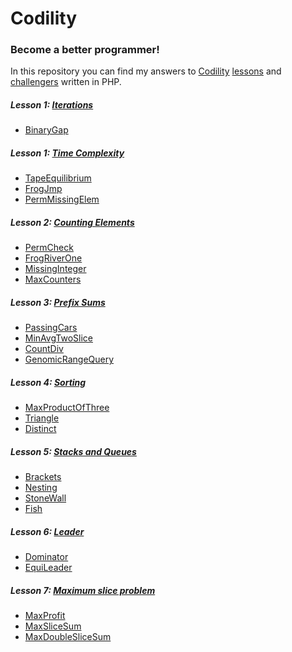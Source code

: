 # Codility
### Become a better programmer!

In this repository you can find my answers to [Codility][codility site hp] [lessons][codility site lessons] and [challengers][codility site challengers] written in PHP.

##### Lesson 1: [Iterations][iterations]
* [BinaryGap]

##### Lesson 1: [Time Complexity][time complexity]
* [TapeEquilibrium]
* [FrogJmp]
* [PermMissingElem]

##### Lesson 2: [Counting Elements][counting elements]
* [PermCheck]
* [FrogRiverOne]
* [MissingInteger]
* [MaxCounters]

##### Lesson 3: [Prefix Sums][prefix sums]
* [PassingCars]
* [MinAvgTwoSlice]
* [CountDiv]
* [GenomicRangeQuery]

##### Lesson 4: [Sorting][sorting]
* [MaxProductOfThree]
* [Triangle]
* [Distinct]

##### Lesson 5: [Stacks and Queues][stacks and queues]
* [Brackets]
* [Nesting]
* [StoneWall]
* [Fish]

##### Lesson 6: [Leader][leader]
* [Dominator]
* [EquiLeader]

##### Lesson 7: [Maximum slice problem][maximum slice problem]
* [MaxProfit]
* [MaxSliceSum]
* [MaxDoubleSliceSum]

[codility site hp]:          https://codility.com/
[codility site lessons]:     https://codility.com/programmers/lessons/
[codility site challengers]: https://codility.com/programmers/challenges/

[iterations]:                https://github.com/delda/codility/tree/master/src/Lesson1

[time complexity]:           https://github.com/delda/codility/tree/master/src/Lesson1
[counting elements]:         https://github.com/delda/codility/tree/master/src/Lesson2
[prefix sums]:               https://github.com/delda/codility/tree/master/src/Lesson3
[sorting]:                   https://github.com/delda/codility/tree/master/src/Lesson4
[stacks and queues]:         https://github.com/delda/codility/tree/master/src/Lesson5
[leader]:                    https://github.com/delda/codility/tree/master/src/Lesson6
[maximum slice problem]:     https://github.com/delda/codility/tree/master/src/Lesson7

[BinaryGap]:                 https://github.com/delda/codility/blob/master/src/Lesson1/BinaryGap.php

[TapeEquilibrium]:           https://github.com/delda/codility/blob/master/src/Lesson1/TapeEquilibrium.php
[FrogJmp]:                   https://github.com/delda/codility/blob/master/src/Lesson1/FrogJmp.php
[PermMissingElem]:           https://github.com/delda/codility/blob/master/src/Lesson1/PermMissingElem.php 
[PermCheck]:                 https://github.com/delda/codility/blob/master/src/Lesson2/PermCheck.php
[FrogRiverOne]:              https://github.com/delda/codility/blob/master/src/Lesson2/FrogRiverOne.php
[MissingInteger]:            https://github.com/delda/codility/blob/master/src/Lesson2/MissingInteger.php
[MaxCounters]:               https://github.com/delda/codility/blob/master/src/Lesson2/MaxCounters.php
[PassingCars]:               https://github.com/delda/codility/blob/master/src/Lesson3/PassingCars.php
[MinAvgTwoSlice]:            https://github.com/delda/codility/blob/master/src/Lesson3/MinAvgTwoSlice.php
[CountDiv]:                  https://github.com/delda/codility/blob/master/src/Lesson3/CountDiv.php
[GenomicRangeQuery]:         https://github.com/delda/codility/blob/master/src/Lesson3/GenomicRangeQuery.php
[MaxProductOfThree]:         https://github.com/delda/codility/blob/master/src/Lesson4/MaxProductOfThree.php
[Triangle]:                  https://github.com/delda/codility/blob/master/src/Lesson4/Triangle.php
[Distinct]:                  https://github.com/delda/codility/blob/master/src/Lesson4/Distinct.php
[NumberOfDiscIntersections]: https://github.com/delda/codility/blob/master/src/Lesson4/NumberOfDiscIntersections.php
[Brackets]:                  https://github.com/delda/codility/blob/master/src/Lesson5/Brackets.php
[Nesting]:                   https://github.com/delda/codility/blob/master/src/Lesson5/Nesting.php
[StoneWall]:                 https://github.com/delda/codility/blob/master/src/Lesson5/StoneWall.php
[Fish]:                      https://github.com/delda/codility/blob/master/src/Lesson5/Fish.php
[Dominator]:                 https://github.com/delda/codility/blob/master/src/Lesson6/Dominator.php
[EquiLeader]:                https://github.com/delda/codility/blob/master/src/Lesson6/EquiLeader.php
[MaxProfit]:                 https://github.com/delda/codility/blob/master/src/Lesson7/MaxProfit.php
[MaxSliceSum]:               https://github.com/delda/codility/blob/master/src/Lesson7/MaxSliceSum.php
[MaxDoubleSliceSum]:         https://github.com/delda/codility/blob/master/src/Lesson7/MaxDoubleSliceSum.php